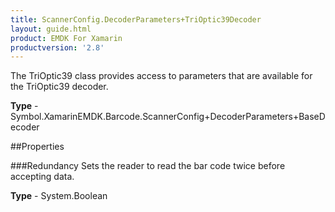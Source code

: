 ```yaml
---
title: ScannerConfig.DecoderParameters+TriOptic39Decoder
layout: guide.html
product: EMDK For Xamarin 
productversion: '2.8' 
---
```

The TriOptic39 class provides access to parameters that are available for the TriOptic39 decoder.

**Type** - Symbol.XamarinEMDK.Barcode.ScannerConfig+DecoderParameters+BaseDecoder

##Properties

###Redundancy
Sets the reader to read the bar code twice before accepting data.

**Type** - System.Boolean
